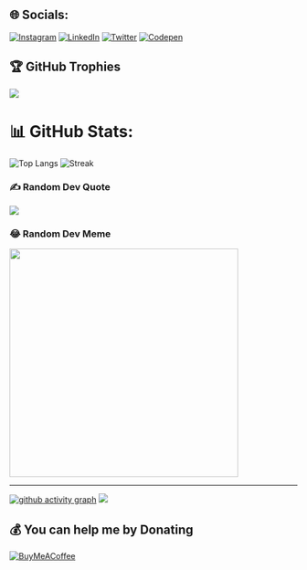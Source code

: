 ## 🌐 Socials:
[![Instagram](https://img.shields.io/badge/Instagram-%23E4405F.svg?logo=Instagram&logoColor=white)](https://www.instagram.com/techwolf_dev/) [![LinkedIn](https://img.shields.io/badge/LinkedIn-%230077B5.svg?logo=linkedin&logoColor=white)](https://www.linkedin.com/in/benard-ouma-0191281b7/) [![Twitter](https://img.shields.io/badge/Twitter-%231DA1F2.svg?logo=Twitter&logoColor=white)](https://twitter.com/techwolf_dev) [![Codepen](https://img.shields.io/badge/Codepen-000000?style=for-the-badge&logo=codepen&logoColor=white)](https://codepen.io/ndaloBen) 



## 🏆 GitHub Trophies
![](https://github-profile-trophy.vercel.app/?username=ndalo-ben&theme=radical&no-frame=true&no-bg=false&margin-w=4)


# 📊 GitHub Stats:
![Top Langs](https://github-readme-stats.vercel.app/api/top-langs/?username=ndalo-ben&theme=vision-friendly-dark&hide_progress=false&include_all_commits=true&count_private=true&hide_border=true)
![Streak](https://github-readme-streak-stats.herokuapp.com/?user=ndalo-ben&theme=vision-friendly-dark&hide_border=true)

### ✍️ Random Dev Quote
![](https://quotes-github-readme.vercel.app/api?type=horizontal&theme=radical)


### 😂 Random Dev Meme
<img src='https://randommeme-five.vercel.app/' style="height: 400px;"/>

---
[![github activity graph](https://github-readme-activity-graph.vercel.app/graph?username=ndalo-ben&theme=github)](https://github.com/ashutosh00710/github-readme-activity-graph)
[![](https://visitcount.itsvg.in/api?id=ndalo-ben&icon=2&color=0)](https://visitcount.itsvg.in)

  ## 💰 You can help me by Donating
  [![BuyMeACoffee](https://img.shields.io/badge/Buy%20Me%20a%20Coffee-ffdd00?style=for-the-badge&logo=buy-me-a-coffee&logoColor=black)](https://www.buymeacoffee.com/ndaloben8l) 

  
<!-- Proudly created with GPRM ( https://gprm.itsvg.in ) --> 
